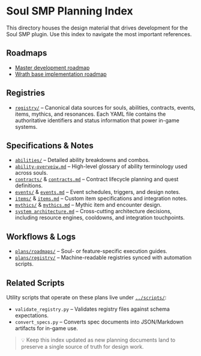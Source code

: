 # Soul SMP Planning Index

This directory houses the design material that drives development for the Soul SMP plugin. Use this index to navigate the most important references.

## Roadmaps

- [Master development roadmap](roadmaps/soul-smp-master-roadmap.md)
- [Wrath base implementation roadmap](roadmaps/wrath-base.md)

## Registries

- [`registry/`](registry/) – Canonical data sources for souls, abilities, contracts, events, items, mythics, and resonances. Each YAML file contains the authoritative identifiers and status information that power in-game systems.

## Specifications & Notes

- [`abilities/`](abilities/) – Detailed ability breakdowns and combos.
- [`ability-overveiw.md`](ability-overveiw.md) – High-level glossary of ability terminology used across souls.
- [`contracts/`](contracts/) & [`contracts.md`](contracts.md) – Contract lifecycle planning and quest definitions.
- [`events/`](events/) & [`events.md`](events.md) – Event schedules, triggers, and design notes.
- [`items/`](items/) & [`items.md`](items.md) – Custom item specifications and integration notes.
- [`mythics/`](mythics/) & [`mythics.md`](mythics.md) – Mythic item and encounter design.
- [`system architecture.md`](system%20architecture.md) – Cross-cutting architecture decisions, including resource engines, cooldowns, and integration touchpoints.

## Workflows & Logs

- [`plans/roadmaps/`](roadmaps/) – Soul- or feature-specific execution guides.
- [`plans/registry/`](registry/) – Machine-readable registries synced with automation scripts.

## Related Scripts

Utility scripts that operate on these plans live under [`../scripts/`](../scripts/):

- `validate_registry.py` – Validates registry files against schema expectations.
- `convert_specs.py` – Converts spec documents into JSON/Markdown artifacts for in-game use.

> 💡 Keep this index updated as new planning documents land to preserve a single source of truth for design work.
